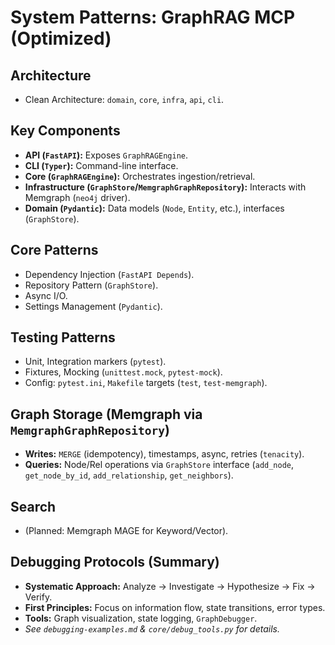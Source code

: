 # System Patterns: GraphRAG MCP (Optimized)

## Architecture
- Clean Architecture: `domain`, `core`, `infra`, `api`, `cli`.

## Key Components
- **API (`FastAPI`):** Exposes `GraphRAGEngine`.
- **CLI (`Typer`):** Command-line interface.
- **Core (`GraphRAGEngine`):** Orchestrates ingestion/retrieval.
- **Infrastructure (`GraphStore`/`MemgraphGraphRepository`):** Interacts with Memgraph (`neo4j` driver).
- **Domain (`Pydantic`):** Data models (`Node`, `Entity`, etc.), interfaces (`GraphStore`).

## Core Patterns
- Dependency Injection (`FastAPI Depends`).
- Repository Pattern (`GraphStore`).
- Async I/O.
- Settings Management (`Pydantic`).

## Testing Patterns
- Unit, Integration markers (`pytest`).
- Fixtures, Mocking (`unittest.mock`, `pytest-mock`).
- Config: `pytest.ini`, `Makefile` targets (`test`, `test-memgraph`).

## Graph Storage (Memgraph via `MemgraphGraphRepository`)
- **Writes:** `MERGE` (idempotency), timestamps, async, retries (`tenacity`).
- **Queries:** Node/Rel operations via `GraphStore` interface (`add_node`, `get_node_by_id`, `add_relationship`, `get_neighbors`).

## Search
- (Planned: Memgraph MAGE for Keyword/Vector).

## Debugging Protocols (Summary)
- **Systematic Approach:** Analyze -> Investigate -> Hypothesize -> Fix -> Verify.
- **First Principles:** Focus on information flow, state transitions, error types.
- **Tools:** Graph visualization, state logging, `GraphDebugger`.
- *See `debugging-examples.md` & `core/debug_tools.py` for details.* 